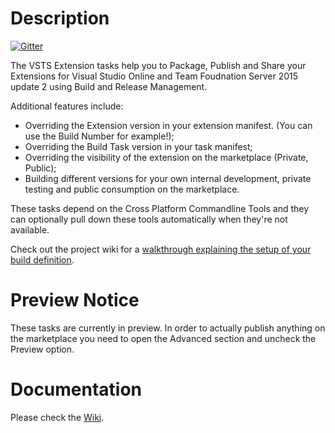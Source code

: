 # Description
[![Gitter](https://badges.gitter.im/jessehouwing/vsts-extension-tasks.svg)](https://gitter.im/jessehouwing/vsts-extension-tasks?utm_source=badge&utm_medium=badge&utm_campaign=pr-badge&utm_content=body_badge)

The VSTS Extension tasks help you to Package, Publish and Share your Extensions for Visual Studio Online and Team Foudnation Server 2015 update 2 using Build and Release Management.

Additional features include:

 * Overriding the Extension version in your extension manifest. (You can use the Build Number for example!);
 * Overriding the Build Task version in your task manifest;
 * Overriding the visibility of the extension on the marketplace (Private, Public);
 * Building different versions for your own internal development, private testing and public consumption on the marketplace.

These tasks depend on the Cross Platform Commandline Tools and they can optionally pull down these tools automatically when they're not available.

Check out the project wiki for a [walkthrough explaining the setup of your build definition](https://github.com/jessehouwing/vsts-extension-tasks/wiki/How-to-Setup-build).

# Preview Notice

These tasks are currently in preview. In order to actually publish anything on the marketplace you need to open the Advanced section and uncheck the Preview option.

# Documentation

Please check the [Wiki](https://github.com/jessehouwing/vsts-extension-tasks/wiki).
